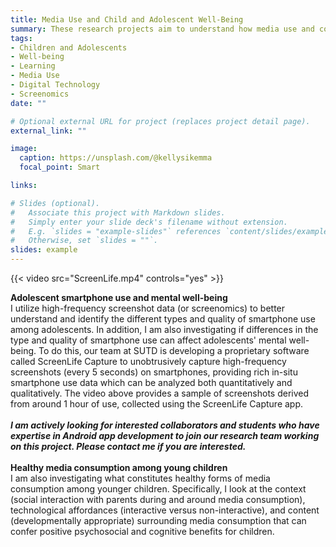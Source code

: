 ```yaml
---
title: Media Use and Child and Adolescent Well-Being
summary: These research projects aim to understand how media use and consumption affect children and adolescents' health and well-being.
tags:
- Children and Adolescents
- Well-being
- Learning
- Media Use
- Digital Technology
- Screenomics
date: ""

# Optional external URL for project (replaces project detail page).
external_link: ""

image:
  caption: https://unsplash.com/@kellysikemma
  focal_point: Smart

links:

# Slides (optional).
#   Associate this project with Markdown slides.
#   Simply enter your slide deck's filename without extension.
#   E.g. `slides = "example-slides"` references `content/slides/example-slides.md`.
#   Otherwise, set `slides = ""`.
slides: example
---
```


{{< video src="ScreenLife.mp4" controls="yes" >}}

**Adolescent smartphone use and mental well-being** <br/>
I utilize high-frequency screenshot data (or screenomics) to better understand and identify the different types and quality of smartphone use among adolescents. In addition, I am also investigating if differences in the type and quality of smartphone use can affect adolescents' mental well-being. To do this, our team at SUTD is developing a proprietary software called ScreenLife Capture to unobtrusively capture high-frequency screenshots (every 5 seconds) on smartphones, providing rich in-situ smartphone use data which can be analyzed both quantitatively and qualitatively. The video above provides a sample of screenshots derived from around 1 hour of use, collected using the ScreenLife Capture app. <br/><br/>
**_I am actively looking for interested collaborators and students who have expertise in Android app development to join our research team working on this project. Please contact me if you are interested._**
<br/><br/>
**Healthy media consumption among young children** <br/>
I am also investigating what constitutes healthy forms of media consumption among younger children. Specifically, I look at the context (social interaction with parents during and around media consumption), technological affordances (interactive versus non-interactive), and content (developmentally appropriate) surrounding media consumption that can confer positive psychosocial and cognitive benefits for children.
